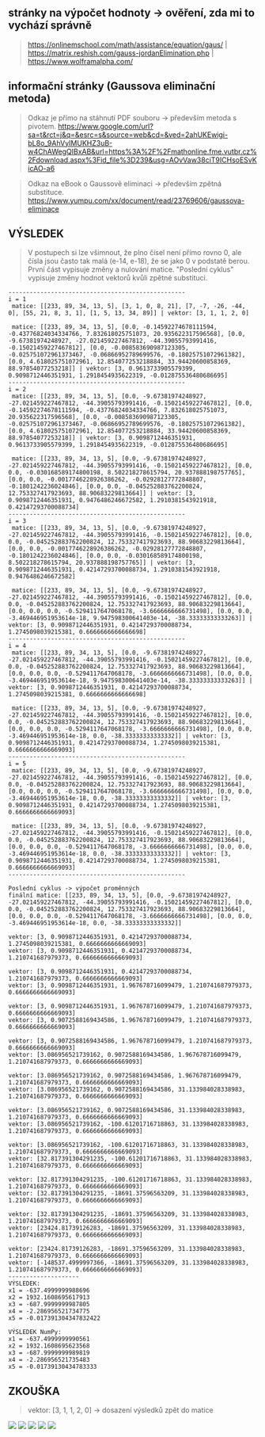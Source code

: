 ## stránky na výpočet hodnoty -> ověření, zda mi to vychází správně
>https://onlinemschool.com/math/assistance/equation/gaus/ | https://matrix.reshish.com/gauss-jordanElimination.php | https://www.wolframalpha.com/

## informační stránky (Gaussova eliminační metoda)
>Odkaz je přímo na stáhnutí PDF souboru -> především metoda s pivotem.
>https://www.google.com/url?sa=t&rct=j&q=&esrc=s&source=web&cd=&ved=2ahUKEwigi-bL8o_9AhVyIMUKHZ3uB-w4ChAWegQIBxAB&url=https%3A%2F%2Fmathonline.fme.vutbr.cz%2Fdownload.aspx%3Fid_file%3D239&usg=AOvVaw38ciT9ICHsoESvKicAO-a6

>Odkaz na eBook o Gaussově eliminaci -> především zpětná substituce.
>https://www.yumpu.com/xx/document/read/23769606/gaussova-eliminace

## VÝSLEDEK
>V postupech si lze všimnout, že plno čísel není přímo rovno 0, ale čísla jsou často tak malá (e-14, e-18), že se jako 0 v podstatě berou.
>První část vypisuje změny a nulování matice.
>"Poslední cyklus" vypisuje změny hodnot vektorů kvůli zpětné substituci.
```
--------------------------------------------------
i = 1
 matice: [[233, 89, 34, 13, 5], [3, 1, 0, 8, 21], [7, -7, -26, -44, 0], [55, 21, 8, 3, 1], [1, 5, 13, 34, 89]] | vektor: [3, 1, 1, 2, 0]

 matice: [[233, 89, 34, 13, 5], [0.0, -0.14592274678111594, -0.43776824034334766, 7.832618025751073, 20.935622317596568], [0.0, -9.67381974248927, -27.021459227467812, -44.39055793991416, -0.15021459227467812], [0.0, -0.008583690987123305, -0.025751072961373467, -0.06866952789699576, -0.18025751072961382], [0.0, 4.618025751072961, 12.854077253218884, 33.94420600858369, 88.97854077253218]] | vektor: [3, 0.9613733905579399, 0.9098712446351931, 1.2918454935622319, -0.012875536480686695]
--------------------------------------------------
i = 2
 matice: [[233, 89, 34, 13, 5], [0.0, -9.67381974248927, -27.021459227467812, -44.39055793991416, -0.15021459227467812], [0.0, -0.14592274678111594, -0.43776824034334766, 7.832618025751073, 20.935622317596568], [0.0, -0.008583690987123305, -0.025751072961373467, -0.06866952789699576, -0.18025751072961382], [0.0, 4.618025751072961, 12.854077253218884, 33.94420600858369, 88.97854077253218]] | vektor: [3, 0.9098712446351931, 0.9613733905579399, 1.2918454935622319, -0.012875536480686695]

 matice: [[233, 89, 34, 13, 5], [0.0, -9.67381974248927, -27.021459227467812, -44.39055793991416, -0.15021459227467812], [0.0, 0.0, -0.030168589174800198, 8.502218278615794, 20.937888198757765], [0.0, 0.0, -0.0017746228926386262, -0.02928127772848807, -0.1801242236024846], [0.0, 0.0, -0.045252883762200824, 12.753327417923693, 88.90683229813664]] | vektor: [3, 0.9098712446351931, 0.9476486246672582, 1.2910381543921918, 0.42147293700088734]
--------------------------------------------------
i = 3
 matice: [[233, 89, 34, 13, 5], [0.0, -9.67381974248927, -27.021459227467812, -44.39055793991416, -0.15021459227467812], [0.0, 0.0, -0.045252883762200824, 12.753327417923693, 88.90683229813664], [0.0, 0.0, -0.0017746228926386262, -0.02928127772848807, -0.1801242236024846], [0.0, 0.0, -0.030168589174800198, 8.502218278615794, 20.937888198757765]] | vektor: [3, 0.9098712446351931, 0.42147293700088734, 1.2910381543921918, 0.9476486246672582]

 matice: [[233, 89, 34, 13, 5], [0.0, -9.67381974248927, -27.021459227467812, -44.39055793991416, -0.15021459227467812], [0.0, 0.0, -0.045252883762200824, 12.753327417923693, 88.90683229813664], [0.0, 0.0, 0.0, -0.5294117647068178, -3.6666666666731498], [0.0, 0.0, -3.469446951953614e-18, 9.947598300641403e-14, -38.33333333333263]] | vektor: [3, 0.9098712446351931, 0.42147293700088734, 1.2745098039215381, 0.6666666666666698]
--------------------------------------------------
i = 4
 matice: [[233, 89, 34, 13, 5], [0.0, -9.67381974248927, -27.021459227467812, -44.39055793991416, -0.15021459227467812], [0.0, 0.0, -0.045252883762200824, 12.753327417923693, 88.90683229813664], [0.0, 0.0, 0.0, -0.5294117647068178, -3.6666666666731498], [0.0, 0.0, -3.469446951953614e-18, 9.947598300641403e-14, -38.33333333333263]] | vektor: [3, 0.9098712446351931, 0.42147293700088734, 1.2745098039215381, 0.6666666666666698]

 matice: [[233, 89, 34, 13, 5], [0.0, -9.67381974248927, -27.021459227467812, -44.39055793991416, -0.15021459227467812], [0.0, 0.0, -0.045252883762200824, 12.753327417923693, 88.90683229813664], [0.0, 0.0, 0.0, -0.5294117647068178, -3.6666666666731498], [0.0, 0.0, -3.469446951953614e-18, 0.0, -38.33333333333332]] | vektor: [3, 0.9098712446351931, 0.42147293700088734, 1.2745098039215381, 0.6666666666669093]
--------------------------------------------------
i = 5
 matice: [[233, 89, 34, 13, 5], [0.0, -9.67381974248927, -27.021459227467812, -44.39055793991416, -0.15021459227467812], [0.0, 0.0, -0.045252883762200824, 12.753327417923693, 88.90683229813664], [0.0, 0.0, 0.0, -0.5294117647068178, -3.6666666666731498], [0.0, 0.0, -3.469446951953614e-18, 0.0, -38.33333333333332]] | vektor: [3, 0.9098712446351931, 0.42147293700088734, 1.2745098039215381, 0.6666666666669093]

 matice: [[233, 89, 34, 13, 5], [0.0, -9.67381974248927, -27.021459227467812, -44.39055793991416, -0.15021459227467812], [0.0, 0.0, -0.045252883762200824, 12.753327417923693, 88.90683229813664], [0.0, 0.0, 0.0, -0.5294117647068178, -3.6666666666731498], [0.0, 0.0, -3.469446951953614e-18, 0.0, -38.33333333333332]] | vektor: [3, 0.9098712446351931, 0.42147293700088734, 1.2745098039215381, 0.6666666666669093]
--------------------------------------------------

Poslední cyklus -> výpočet proměnných
finální matice: [[233, 89, 34, 13, 5], [0.0, -9.67381974248927, -27.021459227467812, -44.39055793991416, -0.15021459227467812], [0.0, 0.0, -0.045252883762200824, 12.753327417923693, 88.90683229813664], [0.0, 0.0, 0.0, -0.5294117647068178, -3.6666666666731498], [0.0, 0.0, -3.469446951953614e-18, 0.0, -38.33333333333332]]

vektor: [3, 0.9098712446351931, 0.42147293700088734, 1.2745098039215381, 0.6666666666669093]
vektor: [3, 0.9098712446351931, 0.42147293700088734, 1.210741687979373, 0.6666666666669093]

vektor: [3, 0.9098712446351931, 0.42147293700088734, 1.210741687979373, 0.6666666666669093]
vektor: [3, 0.9098712446351931, 1.967678716099479, 1.210741687979373, 0.6666666666669093]

vektor: [3, 0.9098712446351931, 1.967678716099479, 1.210741687979373, 0.6666666666669093]
vektor: [3, 0.9072588169434586, 1.967678716099479, 1.210741687979373, 0.6666666666669093]

vektor: [3, 0.9072588169434586, 1.967678716099479, 1.210741687979373, 0.6666666666669093]
vektor: [3.086956521739162, 0.9072588169434586, 1.967678716099479, 1.210741687979373, 0.6666666666669093]

vektor: [3.086956521739162, 0.9072588169434586, 1.967678716099479, 1.210741687979373, 0.6666666666669093]
vektor: [3.086956521739162, 0.9072588169434586, 31.133984028338983, 1.210741687979373, 0.6666666666669093]

vektor: [3.086956521739162, 0.9072588169434586, 31.133984028338983, 1.210741687979373, 0.6666666666669093]
vektor: [3.086956521739162, -100.61201716718863, 31.133984028338983, 1.210741687979373, 0.6666666666669093]

vektor: [3.086956521739162, -100.61201716718863, 31.133984028338983, 1.210741687979373, 0.6666666666669093]
vektor: [32.817391304291235, -100.61201716718863, 31.133984028338983, 1.210741687979373, 0.6666666666669093]

vektor: [32.817391304291235, -100.61201716718863, 31.133984028338983, 1.210741687979373, 0.6666666666669093]
vektor: [32.817391304291235, -18691.37596563209, 31.133984028338983, 1.210741687979373, 0.6666666666669093]

vektor: [32.817391304291235, -18691.37596563209, 31.133984028338983, 1.210741687979373, 0.6666666666669093]
vektor: [23424.81739126283, -18691.37596563209, 31.133984028338983, 1.210741687979373, 0.6666666666669093]

vektor: [23424.81739126283, -18691.37596563209, 31.133984028338983, 1.210741687979373, 0.6666666666669093]
vektor: [-148537.4999997366, -18691.37596563209, 31.133984028338983, 1.210741687979373, 0.6666666666669093]
--------------------
VÝSLEDEK:
x1 = -637.4999999988696
x2 = 1932.1608695617913
x3 = -687.9999999987805
x4 = -2.286956521734775
x5 = -0.017391304347832422
 
VÝSLEDEK NumPy:
x1 = -637.4999999990561
x2 = 1932.1608695623568
x3 = -687.9999999989819
x4 = -2.286956521735483
x5 = -0.01739130434783333

```

## ZKOUŠKA
>vektor: [3, 1, 1, 2, 0] -> dosazení výsledků zpět do matice
<img src='https://github.com/jmoravec01/NUM/blob/master/zkouska/1.png'/>
<img src='https://github.com/jmoravec01/NUM/blob/master/zkouska/2.png'/>
<img src='https://github.com/jmoravec01/NUM/blob/master/zkouska/3.png'/>
<img src='https://github.com/jmoravec01/NUM/blob/master/zkouska/4.png'/>
<img src='https://github.com/jmoravec01/NUM/blob/master/zkouska/5.png'/>